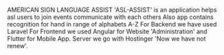 AMERICAN SIGN LANGUAGE ASSIST 'ASL-ASSIST' is an application helps asl users to join events communicate with each others
Also app contains recognition for hand in range of alphabets A-Z 
For Backend we have used Laravel
For Frontend we used Angular for Website 'Administration' and Flutter for Mobile App.
Server we go with Hostinger 'Now we have not renew'.
